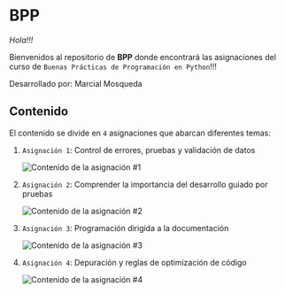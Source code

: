 # BPP

*Hola!!!*

Bienvenidos al repositorio de **BPP** donde encontrará las asignaciones del curso de `Buenas Prácticas de Programación en Python`!!!

Desarrollado por: Marcial Mosqueda

## Contenido

El contenido se divide en `4` asignaciones que abarcan diferentes temas:

1. `Asignación 1`: Control de errores, pruebas y validación de datos

    ![Contenido de la asignación #1](https://drive.google.com/file/d/1mIRH-eqc14tS9cXKZyMow-I3eBWCUArK/view?usp=sharing)

2. `Asignación 2`: Comprender la importancia del desarrollo guiado por pruebas

    ![Contenido de la asignación #2](https://drive.google.com/file/d/1hMp1W69gH5iiCrw6E4K8c7h2YPtNTmxC/view?usp=sharing)

3. `Asignación 3`: Programación dirigida a la documentación

    ![Contenido de la asignación #3](https://drive.google.com/file/d/11YgufF634QgxsY7aSh3fzSM-rGAEC5zc/view?usp=sharing)

4. `Asignación 4`: Depuración y reglas de optimización de código

    ![Contenido de la asignación #4](https://drive.google.com/file/d/1oxXMyzPjCjaW8KcbHB83XCRUtLeJTppb/view?usp=sharing)